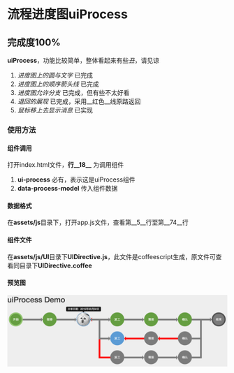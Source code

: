 # 流程进度图uiProcess



## 完成度100%

**uiProcess**，功能比较简单，整体看起来有些*丑*，请见谅

1. *进度图上的圆与文字* 已完成
2. *进度图上的顺序箭头线* 已完成
3. *进度图允许分支* 已完成，但有些不太好看
4. *退回的展现* 已完成，采用__红色__线原路返回
5. *鼠标移上去显示消息* 已实现

### __使用方法__

#### 组件调用

打开index.html文件，**行__18__** 为调用组件

1. **ui-process** 必有，表示这是uiProcess组件
2. **data-process-model** 传入组件数据

#### 数据格式

在**assets/js**目录下，打开app.js文件，查看第__5__行至第__74__行

#### 组件文件
在**assets/js/UI**目录下**UIDirective.js**，此文件是coffeescript生成，原文件可查看同目录下**UIDirective.coffee**

#### 预览图
![image](https://github.com/porrychen/ui-process/blob/master/assets/screenshots/ui-process-screenshots.png?raw=true)